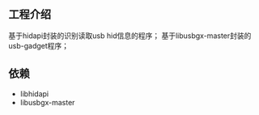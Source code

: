 ## 工程介绍
基于hidapi封装的识别读取usb hid信息的程序；
基于libusbgx-master封装的usb-gadget程序；

## 依赖
- libhidapi
- libusbgx-master 
